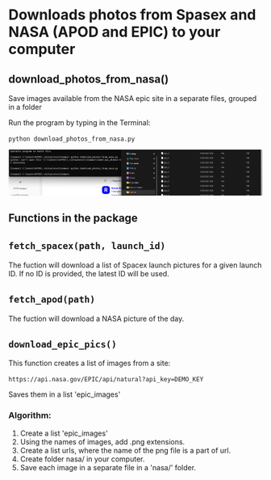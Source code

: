 # Downloads photos from Spasex and NASA (APOD and EPIC) to your computer

## download_photos_from_nasa()

Save images available from the NASA epic site in a separate files, grouped in a folder


Run the program by typing in the Terminal: 


`python download_photos_from_nasa.py`

![code on command line](/2023-02-16.png)

## Functions in the package

## `fetch_spacex(path, launch_id)`

The fuction will download a list of Spacex launch pictures for a given launch ID. If no ID is provided, the latest ID will be used.


## `fetch_apod(path)`

The fuction will download a NASA picture of the day.


## `download_epic_pics()`

This function creates a list of images from a site:  

`https://api.nasa.gov/EPIC/api/natural?api_key=DEMO_KEY`

Saves them in a list 'epic_images'


### Algorithm:

1. Create a list 'epic_images'
2. Using the names of images, add .png extensions.
3. Create a list urls, where the name of the png file is a part of url.
4. Create folder nasa/ in your computer.
5. Save each image in a separate file in a 'nasa/' folder.


